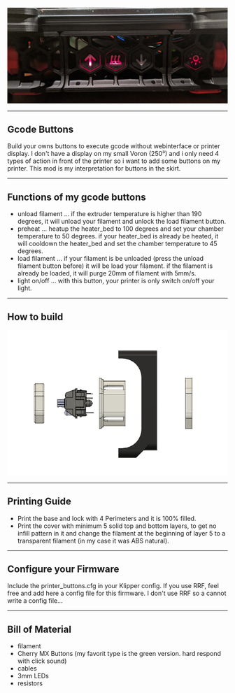 <p align="center">
  <img src="installed_view.jpg" width="600" title="Gcode buttons">
</p>

--------------------------------------------------------------------------------
Gcode Buttons
--------------------------------------------------------------------------------
Build your owns buttons to execute gcode without webinterface or printer display.
I don't have a display on my small Voron (250³) and i only need 4 types of action in front of the printer so i want to add some buttons on my printer. This mod is my interpretation for buttons in the skirt.

--------------------------------------------------------------------------------
Functions of my gcode buttons
--------------------------------------------------------------------------------
- unload filament
... if the extruder temperature is higher than 190 degrees, it will unload your filament and unlock the load filament button.
- preheat
... heatup the heater_bed to 100 degrees and set your chamber temperature to 50 degrees. if your heater_bed is already be heated, it will cooldown the heater_bed and set the chamber temperature to 45 degrees.
- load filament
... if your filament is be unloaded (press the unload filament button before) it will be load your filament. if the filament is already be loaded, it will purge 20mm of filament with 5mm/s.
- light on/off
... with this button, your printer is only switch on/off your light.

--------------------------------------------------------------------------------
How to build
--------------------------------------------------------------------------------
<p align="center">
  <img src="explode-plan.png" width="600" title="explode plan">
</p>

--------------------------------------------------------------------------------
Printing Guide
--------------------------------------------------------------------------------
- Print the base and lock with 4 Perimeters and it is 100% filled.
- Print the cover with minimum 5 solid top and bottom layers, to get no infill pattern in it and change the filament at the beginning of layer 5 to a transparent filament (in my case it was ABS natural).

--------------------------------------------------------------------------------
Configure your Firmware
--------------------------------------------------------------------------------
Include the printer_buttons.cfg in your Klipper config.
If you use RRF, feel free and add here a config file for this firmware. I don't use RRF so a cannot write a config file...

--------------------------------------------------------------------------------
Bill of Material
--------------------------------------------------------------------------------
- filament
- Cherry MX Buttons (my favorit type is the green version. hard respond with click sound)
- cables
- 3mm LEDs
- resistors
